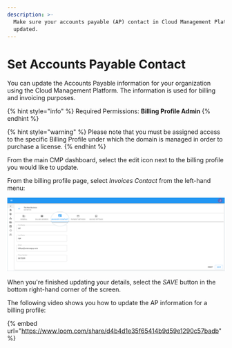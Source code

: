 ```yaml
---
description: >-
  Make sure your accounts payable (AP) contact in Cloud Management Platform is
  updated.
---
```


# Set Accounts Payable Contact

You can update the Accounts Payable information for your organization using the Cloud Management Platform. The information is used for billing and invoicing purposes.

{% hint style="info" %}
Required Permissions: **Billing Profile Admin**
{% endhint %}

{% hint style="warning" %}
Please note that you must be assigned access to the specific Billing Profile under which the domain is managed in order to purchase a license.
{% endhint %}

From the main CMP dashboard, select the edit icon next to the billing profile you would like to update.

From the billing profile page, select _Invoices Contact_ from the left-hand menu:

![A screenshot of the _Invoices Contact_ screen](../.gitbook/assets/invoices-contact.png)

When you're finished updating your details, select the _SAVE_ button in the bottom right-hand corner of the screen.

The following video shows you how to update the AP information for a billing profile:

{% embed url="https://www.loom.com/share/d4b4d1e35f65414b9d59e1290c57badb" %}

